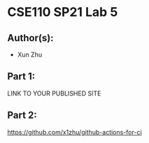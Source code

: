 # CSE110 SP21 Lab 5

## Author(s):
- Xun Zhu

## Part 1:

LINK TO YOUR PUBLISHED SITE

## Part 2:

https://github.com/x1zhu/github-actions-for-ci